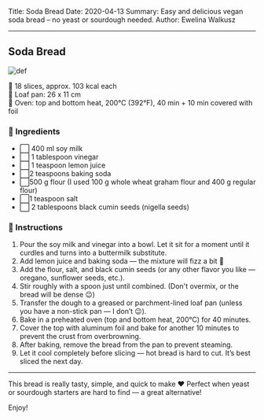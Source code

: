 Title: Soda Bread
Date: 2020-04-13
Summary: Easy and delicious vegan soda bread – no yeast or sourdough needed.
Author: Ewelina Walkusz

---

## Soda Bread

![def]

🔹 18 slices, approx. 103 kcal each </br>
🔹 Loaf pan: 26 x 11 cm </br> 
🔹 Oven: top and bottom heat, 200°C (392°F), 40 min + 10 min covered with foil

### 🌿 Ingredients

- ⬜ 400 ml soy milk
- ⬜ 1 tablespoon vinegar
- ⬜ 1 teaspoon lemon juice
- ⬜2 teaspoons baking soda
- ⬜500 g flour (I used 100 g whole wheat graham flour and 400 g regular flour)
- ⬜1 teaspoon salt
- ⬜ 2 tablespoons black cumin seeds (nigella seeds)

### 📝 Instructions

1. Pour the soy milk and vinegar into a bowl. Let it sit for a moment until it curdles and turns into a buttermilk substitute.
2. Add lemon juice and baking soda — the mixture will fizz a bit 🙂
3. Add the flour, salt, and black cumin seeds (or any other flavor you like — oregano, sunflower seeds, etc.).
4. Stir roughly with a spoon just until combined. (Don't overmix, or the bread will be dense 😉)
5. Transfer the dough to a greased or parchment-lined loaf pan (unless you have a non-stick pan — I don’t 😉).
6. Bake in a preheated oven (top and bottom heat, 200°C) for 40 minutes.
7. Cover the top with aluminum foil and bake for another 10 minutes to prevent the crust from overbrowning.
8. After baking, remove the bread from the pan to prevent steaming.
9. Let it cool completely before slicing — hot bread is hard to cut. It’s best sliced the next day.

---

This bread is really tasty, simple, and quick to make ❤ Perfect when yeast or sourdough starters are hard to find — a great alternative!

Enjoy!

[def]: static/images/soda_bread.jpg